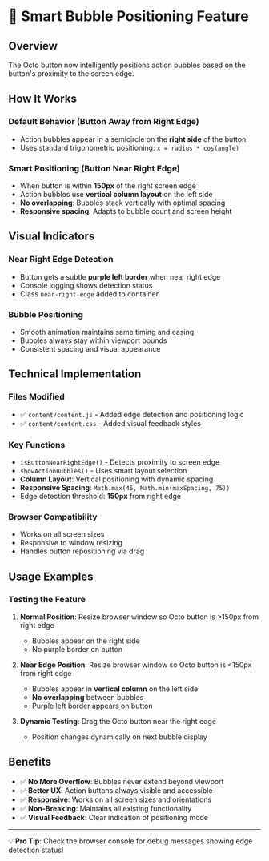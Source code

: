 # 🎯 Smart Bubble Positioning Feature

## Overview
The Octo button now intelligently positions action bubbles based on the button's proximity to the screen edge.

## How It Works

### **Default Behavior (Button Away from Right Edge)**
- Action bubbles appear in a semicircle on the **right side** of the button
- Uses standard trigonometric positioning: `x = radius * cos(angle)`

### **Smart Positioning (Button Near Right Edge)**
- When button is within **150px** of the right screen edge
- Action bubbles use **vertical column layout** on the left side
- **No overlapping**: Bubbles stack vertically with optimal spacing
- **Responsive spacing**: Adapts to bubble count and screen height

## Visual Indicators

### **Near Right Edge Detection**
- Button gets a subtle **purple left border** when near right edge
- Console logging shows detection status
- Class `near-right-edge` added to container

### **Bubble Positioning**
- Smooth animation maintains same timing and easing
- Bubbles always stay within viewport bounds
- Consistent spacing and visual appearance

## Technical Implementation

### **Files Modified**
- ✅ `content/content.js` - Added edge detection and positioning logic
- ✅ `content/content.css` - Added visual feedback styles

### **Key Functions**
- `isButtonNearRightEdge()` - Detects proximity to screen edge
- `showActionBubbles()` - Uses smart layout selection
- **Column Layout**: Vertical positioning with dynamic spacing
- **Responsive Spacing**: `Math.max(45, Math.min(maxSpacing, 75))`
- Edge detection threshold: **150px** from right edge

### **Browser Compatibility**
- Works on all screen sizes
- Responsive to window resizing
- Handles button repositioning via drag

## Usage Examples

### **Testing the Feature**
1. **Normal Position**: Resize browser window so Octo button is >150px from right edge
   - Bubbles appear on the right side
   - No purple border on button

2. **Near Edge Position**: Resize browser window so Octo button is <150px from right edge
   - Bubbles appear in **vertical column** on the left side
   - **No overlapping** between bubbles
   - Purple left border appears on button

3. **Dynamic Testing**: Drag the Octo button near the right edge
   - Position changes dynamically on next bubble display

## Benefits
- ✅ **No More Overflow**: Bubbles never extend beyond viewport
- ✅ **Better UX**: Action buttons always visible and accessible  
- ✅ **Responsive**: Works on all screen sizes and orientations
- ✅ **Non-Breaking**: Maintains all existing functionality
- ✅ **Visual Feedback**: Clear indication of positioning mode

---
💡 **Pro Tip**: Check the browser console for debug messages showing edge detection status!